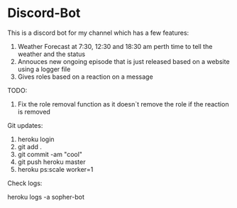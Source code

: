 # Discord-Bot
This is a discord bot for my channel which has a few features:
1. Weather Forecast at 7:30, 12:30 and 18:30 am perth time to tell the weather and the status
2. Annouces new ongoing episode that is just released based on a website using a logger file
3. Gives roles based on a reaction on a message

TODO:
1. Fix the role removal function as it doesn`t remove the role if the reaction is removed

Git updates:

1. heroku login
2. git add .
3. git commit -am "cool"
4. git push heroku master
5. heroku ps:scale worker=1

Check logs:

heroku logs -a sopher-bot

